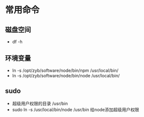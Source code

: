 # 常用命令
## 磁盘空间
  - df -h

## 环境变量
  - ln -s /opt/zyb/software/node/bin/npm /usr/local/bin/ 
  - ln -s /opt/zyb/software/node/bin/node /usr/local/bin/ 
## sudo 
  - 超级用户权限的目录 /usr/bin
  - sudo ln -s /usr/local/bin/node /usr/bin  给node添加超级用户权限
